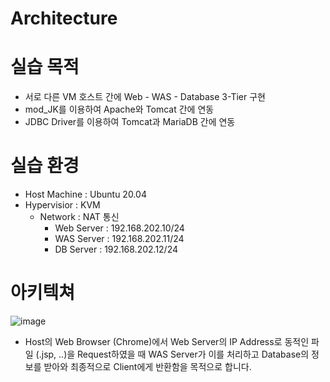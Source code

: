 # Architecture

# 실습 목적

- 서로 다른 VM 호스트 간에 Web - WAS - Database 3-Tier 구현
- mod_JK를 이용하여 Apache와 Tomcat 간에 연동
- JDBC Driver를 이용하여 Tomcat과 MariaDB 간에 연동

# 실습 환경

- Host Machine : Ubuntu 20.04
- Hypervisior : KVM
    - Network : NAT 통신
        - Web Server : 192.168.202.10/24
        - WAS Server : 192.168.202.11/24
        - DB Server : 192.168.202.12/24

# 아키텍쳐

![image](https://user-images.githubusercontent.com/67780144/94366418-0ed86080-0113-11eb-9211-6cd230c89969.png)
- Host의 Web Browser (Chrome)에서 Web Server의 IP Address로 동적인 파일 (.jsp, ..)을 Request하였을 때 WAS Server가 이를 처리하고 Database의 정보를 받아와 최종적으로 Client에게 반환함을 목적으로 합니다.